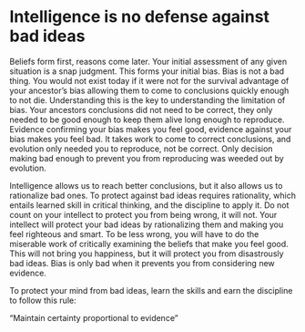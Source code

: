 # Intelligence is no defense against bad ideas
Beliefs form first, reasons come later.  Your initial assessment of any given situation is a snap judgment.  This forms your initial bias.  Bias is not a bad thing.  You would not exist today if it were not for the survival advantage of your ancestor’s bias allowing them to come to conclusions quickly enough to not die.  Understanding this is the key to understanding the limitation of bias.  Your ancestors conclusions did not need to be correct, they only needed to be good enough to keep them alive long enough to reproduce.  Evidence confirming your bias makes you feel good, evidence against your bias makes you feel bad.  It takes work to come to correct conclusions, and evolution only needed you to reproduce, not be correct.  Only decision making bad enough to prevent you from reproducing was weeded out by evolution.

Intelligence allows us to reach better conclusions, but it also allows us to rationalize bad ones.  To protect against bad ideas requires rationality, which entails learned skill in critical thinking, and the discipline to apply it.  Do not count on your intellect to protect you from being wrong, it will not.  Your intellect will protect your bad ideas by rationalizing them and making you feel righteous and smart.  To be less wrong, you will have to do the miserable work of critically examining the beliefs that make you feel good.  This will not bring you happiness, but it will protect you from disastrously bad ideas.  Bias is only bad when it prevents you from considering new evidence.

To protect your mind from bad ideas, learn the skills and earn the discipline to follow this rule:

“Maintain certainty proportional to evidence”
